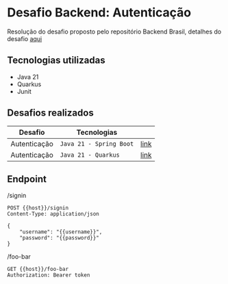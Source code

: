 # Desafio Backend: Autenticação

Resolução do desafio proposto pelo repositório Backend Brasil, detalhes do desafio [aqui](https://github.com/backend-br/desafios/blob/master/authentication/PROBLEM.md)

## Tecnologias utilizadas

- Java 21
- Quarkus 
- Junit

## Desafios realizados

|     Desafio    | Tecnologias                   |                             |
|----------------|-------------------------------|-----------------------------|
|  Autenticação  |`Java 21 - Spring Boot`        |[link](https://github.com/adrianosb/desafio-autenticacao-spring-boot)           |
| Autenticação   |`Java 21 - Quarkus`            |[link](https://github.com/adrianosb/desafio-autenticacao-quarkus)           |

## Endpoint

/signin

```
POST {{host}}/signin
Content-Type: application/json

{
    "username": "{{username}}",
    "password": "{{password}}"
}
```

/foo-bar

```
GET {{host}}/foo-bar
Authorization: Bearer token
```